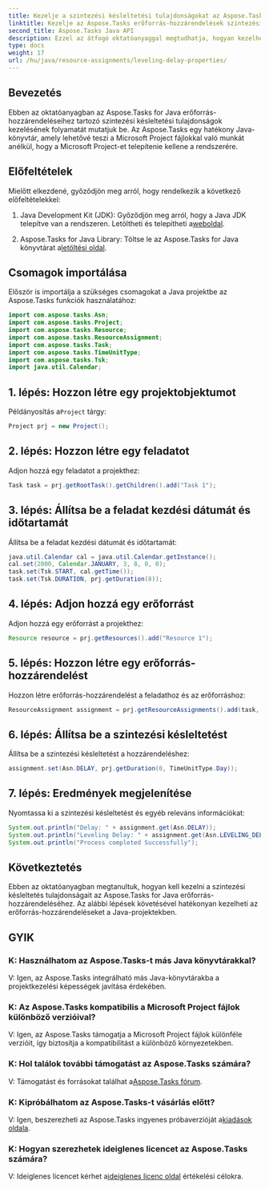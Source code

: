 ```yaml
---
title: Kezelje a szintezési késleltetési tulajdonságokat az Aspose.Tasks-ban
linktitle: Kezelje az Aspose.Tasks erőforrás-hozzárendelések szintezési késleltetési tulajdonságait
second_title: Aspose.Tasks Java API
description: Ezzel az átfogó oktatóanyaggal megtudhatja, hogyan kezelheti a szintezési késleltetési tulajdonságokat az erőforrás-hozzárendelésekhez az Aspose.Tasks for Java programban.
type: docs
weight: 17
url: /hu/java/resource-assignments/leveling-delay-properties/
---
```

## Bevezetés
Ebben az oktatóanyagban az Aspose.Tasks for Java erőforrás-hozzárendeléseihez tartozó szintezési késleltetési tulajdonságok kezelésének folyamatát mutatjuk be. Az Aspose.Tasks egy hatékony Java-könyvtár, amely lehetővé teszi a Microsoft Project fájlokkal való munkát anélkül, hogy a Microsoft Project-et telepítenie kellene a rendszerére.
## Előfeltételek
Mielőtt elkezdené, győződjön meg arról, hogy rendelkezik a következő előfeltételekkel:
1.  Java Development Kit (JDK): Győződjön meg arról, hogy a Java JDK telepítve van a rendszeren. Letöltheti és telepítheti a[weboldal](https://www.oracle.com/java/technologies/javase-jdk15-downloads.html).
   
2.  Aspose.Tasks for Java Library: Töltse le az Aspose.Tasks for Java könyvtárat a[letöltési oldal](https://releases.aspose.com/tasks/java/).

## Csomagok importálása
Először is importálja a szükséges csomagokat a Java projektbe az Aspose.Tasks funkciók használatához:
```java
import com.aspose.tasks.Asn;
import com.aspose.tasks.Project;
import com.aspose.tasks.Resource;
import com.aspose.tasks.ResourceAssignment;
import com.aspose.tasks.Task;
import com.aspose.tasks.TimeUnitType;
import com.aspose.tasks.Tsk;
import java.util.Calendar;
```

## 1. lépés: Hozzon létre egy projektobjektumot
 Példányosítás a`Project` tárgy:
```java
Project prj = new Project();
```
## 2. lépés: Hozzon létre egy feladatot
Adjon hozzá egy feladatot a projekthez:
```java
Task task = prj.getRootTask().getChildren().add("Task 1");
```
## 3. lépés: Állítsa be a feladat kezdési dátumát és időtartamát
Állítsa be a feladat kezdési dátumát és időtartamát:
```java
java.util.Calendar cal = java.util.Calendar.getInstance();
cal.set(2000, Calendar.JANUARY, 3, 8, 0, 0);
task.set(Tsk.START, cal.getTime());
task.set(Tsk.DURATION, prj.getDuration(8));
```
## 4. lépés: Adjon hozzá egy erőforrást
Adjon hozzá egy erőforrást a projekthez:
```java
Resource resource = prj.getResources().add("Resource 1");
```
## 5. lépés: Hozzon létre egy erőforrás-hozzárendelést
Hozzon létre erőforrás-hozzárendelést a feladathoz és az erőforráshoz:
```java
ResourceAssignment assignment = prj.getResourceAssignments().add(task, resource);
```
## 6. lépés: Állítsa be a szintezési késleltetést
Állítsa be a szintezési késleltetést a hozzárendeléshez:
```java
assignment.set(Asn.DELAY, prj.getDuration(0, TimeUnitType.Day));
```
## 7. lépés: Eredmények megjelenítése
Nyomtassa ki a szintezési késleltetést és egyéb releváns információkat:
```java
System.out.println("Delay: " + assignment.get(Asn.DELAY));
System.out.println("Leveling Delay: " + assignment.get(Asn.LEVELING_DELAY));
System.out.println("Process completed Successfully");
```

## Következtetés
Ebben az oktatóanyagban megtanultuk, hogyan kell kezelni a szintezési késleltetés tulajdonságait az Aspose.Tasks for Java erőforrás-hozzárendeléséhez. Az alábbi lépések követésével hatékonyan kezelheti az erőforrás-hozzárendeléseket a Java-projektekben.
## GYIK
### K: Használhatom az Aspose.Tasks-t más Java könyvtárakkal?

V: Igen, az Aspose.Tasks integrálható más Java-könyvtárakba a projektkezelési képességek javítása érdekében.

### K: Az Aspose.Tasks kompatibilis a Microsoft Project fájlok különböző verzióival?

V: Igen, az Aspose.Tasks támogatja a Microsoft Project fájlok különféle verzióit, így biztosítja a kompatibilitást a különböző környezetekben.

### K: Hol találok további támogatást az Aspose.Tasks számára?

 V: Támogatást és forrásokat találhat a[Aspose.Tasks fórum](https://forum.aspose.com/c/tasks/15).

### K: Kipróbálhatom az Aspose.Tasks-t vásárlás előtt?

 V: Igen, beszerezheti az Aspose.Tasks ingyenes próbaverzióját a[kiadások oldala](https://releases.aspose.com/).

### K: Hogyan szerezhetek ideiglenes licencet az Aspose.Tasks számára?

 V: Ideiglenes licencet kérhet a[ideiglenes licenc oldal](https://purchase.aspose.com/temporary-license/) értékelési célokra.